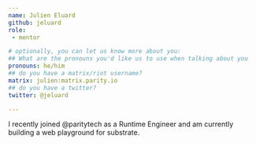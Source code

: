 ```yaml
---
name: Julien Eluard
github: jeluard
role: 
 - mentor

# optionally, you can let us know more about you:
## What are the pronouns you'd like us to use when talking about you
pronouns: he/him
## do you have a matrix/riot username?
matrix: julien:matrix.parity.io
## do you have a twitter?
twitter: @jeluard

---
```


I recently joined @paritytech as a Runtime Engineer and am currently building a web playground for substrate. 
